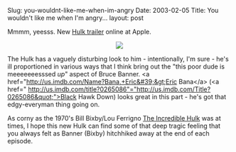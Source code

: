 Slug: you-wouldnt-like-me-when-im-angry
Date: 2003-02-05
Title: You wouldn't like me when I'm angry...
layout: post

Mmmm, yeesss. New <a href="http://www.apple.com/trailers/universal/the_hulk/superbowl/">Hulk trailer</a> online at Apple.

<div align="center"><a href="http://www.apple.com/trailers/universal/the_hulk/superbowl/"><img border="0" src="https://media.redmonk.net/images/hulk.jpg" /></a></div>

The Hulk has a vaguely disturbing look to him - intentionally, I&#39;m sure - he&#39;s ill proportioned in various ways that I think bring out the &quot;this poor dude is meeeeeeesssed *up*&quot; aspect of Bruce Banner. <a href="http://us.imdb.com/Name?Bana,+Eric&#39;&gt;Eric Bana&lt;/a&gt; (&lt;a href=" http://us.imdb.com/title?0265086"="http://us.imdb.com/Title?0265086&quot;">Black Hawk Down</a>) looks great in this part - he&#39;s got that edgy-everyman thing going on.

As corny as the 1970&#39;s Bill Bixby/Lou Ferrigno <a href="http://us.imdb.com/Title?0076190">The Incredible Hulk</a> was at times, I hope this new Hulk can find some of that deep tragic feeling that you always felt as Banner (Bixby) hitchhiked away at the end of each episode.
